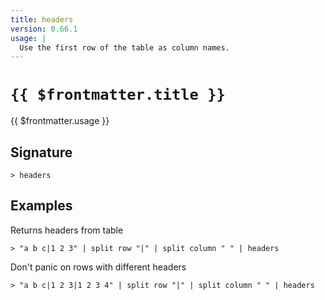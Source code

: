 ```yaml
---
title: headers
version: 0.66.1
usage: |
  Use the first row of the table as column names.
---
```


# <code>{{ $frontmatter.title }}</code>

<div style='white-space: pre-wrap;'>{{ $frontmatter.usage }}</div>

## Signature

```> headers ```

## Examples

Returns headers from table
```shell
> "a b c|1 2 3" | split row "|" | split column " " | headers
```

Don't panic on rows with different headers
```shell
> "a b c|1 2 3|1 2 3 4" | split row "|" | split column " " | headers
```
